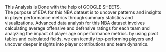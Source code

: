 This Analysis is Done with the help of GOOGLE SHEETS.  
The purpose of EDA for this NBA dataset is to uncover patterns and insights in player performance metrics through summary statistics and visualizations.
Advanced data analysis for this NBA dataset involves calculating average offensive and defensive ratings for each team and analyzing the impact of player age on performance metrics. by using pivot tables and calculated fields, we can identify top-performing players and uncover deeper insights into player contributions and team dynamics.

